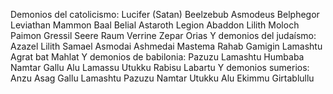 Demonios del catolicismo:
	Lucifer (Satan)
	Beelzebub
	Asmodeus
	Belphegor
	Leviathan
	Mammon
	Baal
	Belial
	Astaroth
	Legion
	Abaddon
	Lilith
	Moloch
	Paimon
	Gressil
	Seere
	Raum
	Verrine
	Zepar
	Orias
Y demonios del judaísmo:
	Azazel
	Lilith
	Samael
	Asmodai
	Ashmedai
	Mastema
	Rahab
	Gamigin
	Lamashtu
	Agrat bat Mahlat
Y demonios de babilonia:
	Pazuzu
	Lamashtu
	Humbaba
	Namtar
	Gallu
	Alu
	Lamassu
	Utukku
	Rabisu
	Labartu
Y demonios sumerios:
	Anzu
	Asag
	Gallu
	Lamashtu
	Pazuzu
	Namtar
	Utukku
	Alu
	Ekimmu
	Girtablullu